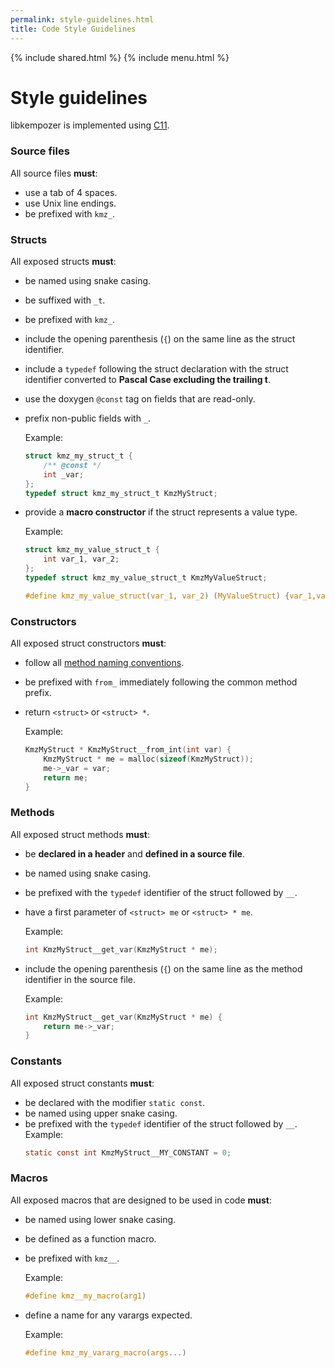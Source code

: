 ```yaml
---
permalink: style-guidelines.html
title: Code Style Guidelines
---
```


{% include shared.html %}
{% include menu.html %}

# Style guidelines

libkempozer is implemented using [C11](https://en.cppreference.com/w/c).

### Source files

All source files __must__:

* use a tab of 4 spaces.
* use Unix line endings.
* be prefixed with `kmz_`.

### Structs

All exposed structs __must__:

* be named using snake casing.
* be suffixed with `_t`.
* be prefixed with `kmz_`.
* include the opening parenthesis (`{`) on the same line as the struct identifier.
* include a `typedef` following the struct declaration with the struct identifier converted to __Pascal Case excluding the trailing t__.
* use the doxygen `@const` tag on fields that are read-only.
* prefix non-public fields with `_`.

  Example:
    ```c
    struct kmz_my_struct_t {
        /** @const */
        int _var;
    };
    typedef struct kmz_my_struct_t KmzMyStruct;
    ```
* provide a __macro constructor__ if the struct represents a value type.

  Example:
    ```c
    struct kmz_my_value_struct_t {
        int var_1, var_2;
    };
    typedef struct kmz_my_value_struct_t KmzMyValueStruct;
    
    #define kmz_my_value_struct(var_1, var_2) (MyValueStruct) {var_1,var_2}
    ```

### Constructors

All exposed struct constructors __must__:

* follow all [method naming conventions](#methods).
* be prefixed with `from_` immediately following the common method prefix.
* return `<struct>` or `<struct> *`.

  Example:
    ```c
    KmzMyStruct * KmzMyStruct__from_int(int var) {
        KmzMyStruct * me = malloc(sizeof(KmzMyStruct));
        me->_var = var;
        return me;
    }
    ```

### Methods

All exposed struct methods __must__:

* be __declared in a header__ and __defined in a source file__.
* be named using snake casing.
* be prefixed with the `typedef` identifier of the struct followed by `__`.
* have a first parameter of `<struct> me` or `<struct> * me`.

  Example:
    ```c
    int KmzMyStruct__get_var(KmzMyStruct * me);
    ```
* include the opening parenthesis (`{`) on the same line as the method identifier in the source file.

  Example:
    ```c
    int KmzMyStruct__get_var(KmzMyStruct * me) {
        return me->_var;
    }
    ```

### Constants

All exposed struct constants __must__:

* be declared with the modifier `static const`.
* be named using upper snake casing.
* be prefixed with the `typedef` identifier of the struct followed by `__`.
  Example:
    ```c
    static const int KmzMyStruct__MY_CONSTANT = 0;
    ```
    
### Macros

All exposed macros that are designed to be used in code __must__:

* be named using lower snake casing.
* be defined as a function macro.
* be prefixed with `kmz__`.

  Example:
    ```c
    #define kmz__my_macro(arg1)
    ```
* define a name for any varargs expected.

  Example:
    ```c
    #define kmz_my_vararg_macro(args...)
    ```
